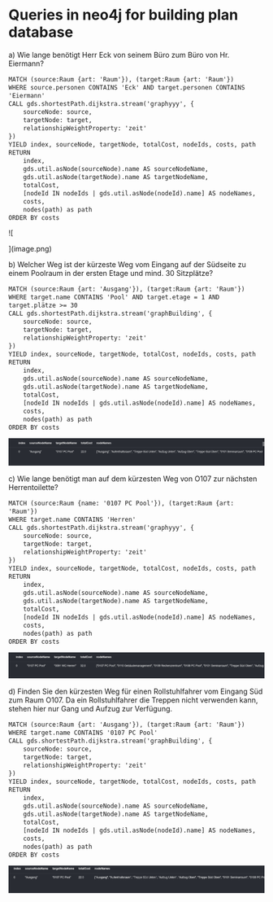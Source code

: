 # Queries in neo4j for building plan database
a) Wie lange benötigt Herr Eck von seinem Büro zum Büro von Hr. Eiermann?
```
MATCH (source:Raum {art: 'Raum'}), (target:Raum {art: 'Raum'})
WHERE source.personen CONTAINS 'Eck' AND target.personen CONTAINS 'Eiermann'
CALL gds.shortestPath.dijkstra.stream('graphyyy', {
    sourceNode: source,
    targetNode: target,
    relationshipWeightProperty: 'zeit'
})
YIELD index, sourceNode, targetNode, totalCost, nodeIds, costs, path
RETURN
    index,
    gds.util.asNode(sourceNode).name AS sourceNodeName,
    gds.util.asNode(targetNode).name AS targetNodeName,
    totalCost,
    [nodeId IN nodeIds | gds.util.asNode(nodeId).name] AS nodeNames,
    costs,
    nodes(path) as path
ORDER BY costs
```
![
    
](image.png)

b) Welcher Weg ist der kürzeste Weg vom Eingang auf der Südseite zu einem Poolraum in
der ersten Etage und mind. 30 Sitzplätze?
```
MATCH (source:Raum {art: 'Ausgang'}), (target:Raum {art: 'Raum'})
WHERE target.name CONTAINS 'Pool' AND target.etage = 1 AND target.plätze >= 30
CALL gds.shortestPath.dijkstra.stream('graphBuilding', {
    sourceNode: source,
    targetNode: target,
    relationshipWeightProperty: 'zeit'
})
YIELD index, sourceNode, targetNode, totalCost, nodeIds, costs, path
RETURN
    index,
    gds.util.asNode(sourceNode).name AS sourceNodeName,
    gds.util.asNode(targetNode).name AS targetNodeName,
    totalCost,
    [nodeId IN nodeIds | gds.util.asNode(nodeId).name] AS nodeNames,
    costs,
    nodes(path) as path
ORDER BY costs
```

![alt text](image-2.png)

c) Wie lange benötigt man auf dem kürzesten Weg von O107 zur nächsten Herrentoilette?
```
MATCH (source:Raum {name: '0107 PC Pool'}), (target:Raum {art: 'Raum'})
WHERE target.name CONTAINS 'Herren'
CALL gds.shortestPath.dijkstra.stream('graphyyy', {
    sourceNode: source,
    targetNode: target,
    relationshipWeightProperty: 'zeit'
})
YIELD index, sourceNode, targetNode, totalCost, nodeIds, costs, path
RETURN
    index,
    gds.util.asNode(sourceNode).name AS sourceNodeName,
    gds.util.asNode(targetNode).name AS targetNodeName,
    totalCost,
    [nodeId IN nodeIds | gds.util.asNode(nodeId).name] AS nodeNames,
    costs,
    nodes(path) as path
ORDER BY costs
```

![alt text](image-1.png)

d) Finden Sie den kürzesten Weg für einen Rollstuhlfahrer vom Eingang Süd zum Raum
O107. Da ein Rollstuhlfahrer die Treppen nicht verwenden kann, stehen hier nur Gang
und Aufzug zur Verfügung.
```
MATCH (source:Raum {art: 'Ausgang'}), (target:Raum {art: 'Raum'})
WHERE target.name CONTAINS '0107 PC Pool'
CALL gds.shortestPath.dijkstra.stream('graphBuilding', {
    sourceNode: source,
    targetNode: target,
    relationshipWeightProperty: 'zeit'
})
YIELD index, sourceNode, targetNode, totalCost, nodeIds, costs, path
RETURN
    index,
    gds.util.asNode(sourceNode).name AS sourceNodeName,
    gds.util.asNode(targetNode).name AS targetNodeName,
    totalCost,
    [nodeId IN nodeIds | gds.util.asNode(nodeId).name] AS nodeNames,
    costs,
    nodes(path) as path
ORDER BY costs
```

![alt text](image-3.png)